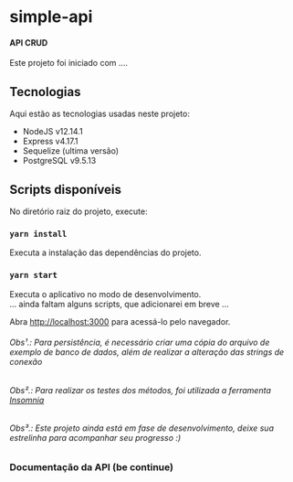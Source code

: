 # simple-api

#### API CRUD 
Este projeto foi iniciado com .... 

## Tecnologias 

Aqui estão as tecnologias usadas neste projeto:

* NodeJS v12.14.1
* Express v4.17.1
* Sequelize (ultima versão)
* PostgreSQL v9.5.13

## Scripts disponíveis

No diretório raiz do projeto, execute:

### `yarn install`
Executa a instalação das dependências do projeto.

### `yarn start`
Executa o aplicativo no modo de desenvolvimento.<br />
... ainda faltam alguns scripts, que adicionarei em breve ...


Abra [http://localhost:3000](http://localhost:3000) para acessá-lo pelo navegador.


###### *Obs¹.: Para persistência, é necessário criar uma cópia do arquivo de exemplo de banco de dados, além de realizar a alteração das strings de conexão*
###### *Obs².: Para realizar os testes dos métodos, foi utilizada a ferramenta [Insomnia](https://insomnia.rest/)*
###### *Obs³.: Este projeto ainda está em fase de desenvolvimento, deixe sua estrelinha para acompanhar seu progresso :)*

### Documentação da API (be continue)
